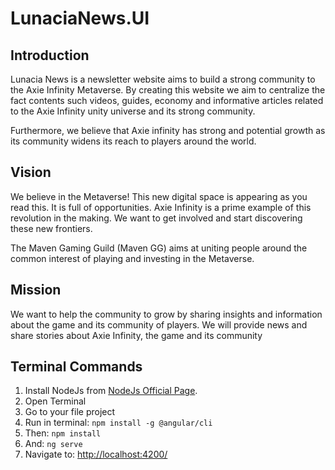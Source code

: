 # LunaciaNews.UI

 ## Introduction
 Lunacia News is a newsletter website aims to build a strong community to the Axie Infinity Metaverse. By creating this website we aim to centralize the fact contents such videos, guides, economy and informative articles related to the Axie Infinity unity universe and its strong community.
 
 Furthermore, we believe that Axie infinity has strong and potential growth as its community widens its reach to players around the world.

 ## Vision

 We believe in the Metaverse!
 This new digital space is appearing as you read this. It is full of opportunities.
 Axie Infinity is a prime example of this revolution in the making. We want to get involved and start discovering these new frontiers.
 
 The Maven Gaming Guild (Maven GG) aims at uniting people around the common interest of playing and investing in the Metaverse.


 ## Mission
 We want to help the community to grow by sharing insights and information about the game and its community of players.
 We will provide news and share stories about Axie Infinity, the game and its community

## Terminal Commands

1. Install NodeJs from [NodeJs Official Page](https://nodejs.org/en).
2. Open Terminal
3. Go to your file project
4. Run in terminal: ```npm install -g @angular/cli```
5. Then: ```npm install```
6. And: ```ng serve```
7. Navigate to: [http://localhost:4200/](http://localhost:4200/)
